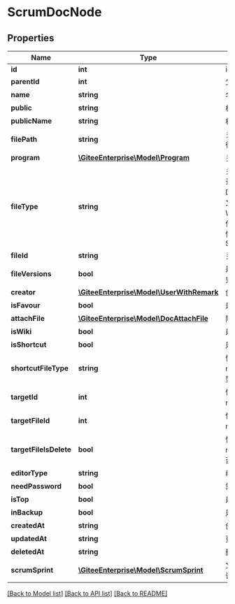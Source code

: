 # ScrumDocNode

## Properties

Name | Type | Description | Notes
------------ | ------------- | ------------- | -------------
**id** | **int** | id | [optional] 
**parentId** | **int** | 父层级的 id | [optional] 
**name** | **string** | 名称 | [optional] 
**public** | **string** | 权限值 | [optional] 
**publicName** | **string** | 权限名称 | [optional] 
**filePath** | **string** | 关联文档完整路径 | [optional] 
**program** | [**\GiteeEnterprise\Model\Program**](Program.md) | 关联项目 | [optional] 
**fileType** | **string** | 关联类型。(目录：DocDirectory，文档：WikiInfo，附件：AttachFile, 快捷方式：Shortcut) | [optional] 
**fileId** | **string** | 关联类型的 id | [optional] 
**fileVersions** | **bool** | 是否查看附件历史版本 | [optional] 
**creator** | [**\GiteeEnterprise\Model\UserWithRemark**](UserWithRemark.md) | 创建者 | [optional] 
**isFavour** | **bool** | 是否已收藏 | [optional] 
**attachFile** | [**\GiteeEnterprise\Model\DocAttachFile**](DocAttachFile.md) | 附件相关信息 | [optional] 
**isWiki** | **bool** | 是否 wiki | [optional] 
**isShortcut** | **bool** | 是否是快捷方式 | [optional] 
**shortcutFileType** | **string** | 快捷方式关联的node的文件类型 | [optional] 
**targetId** | **int** | 快捷方式关联的node的id | [optional] 
**targetFileId** | **int** | 快捷方式关联的node的文件的id | [optional] 
**targetFileIsDelete** | **bool** | 快捷方式关联的node的文件是否已经删除 | [optional] 
**editorType** | **string** | 编辑器类型 | [optional] 
**needPassword** | **bool** | 需要密码访问 | [optional] 
**isTop** | **bool** | 是否置顶 | [optional] 
**inBackup** | **bool** | 是否正在备份 | [optional] 
**createdAt** | **string** | 创建时间 | [optional] 
**updatedAt** | **string** | 更新时间 | [optional] 
**deletedAt** | **string** | 删除时间 | [optional] 
**scrumSprint** | [**\GiteeEnterprise\Model\ScrumSprint**](ScrumSprint.md) | 文档所属的迭代详情 | [optional] 

[[Back to Model list]](../../README.md#documentation-for-models) [[Back to API list]](../../README.md#documentation-for-api-endpoints) [[Back to README]](../../README.md)


